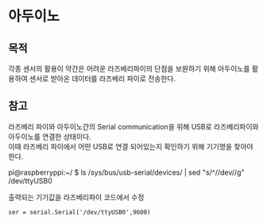 # 아두이노  

## 목적  

각종 센서의 활용이 약간은 어려운 라즈베리파이의 단점을 보완하기 위해 아두이노를 활용하여 센서로 받아온 데이터를 라즈베리 파이로 전송한다.  

## 참고  

라즈베리 파이와 아두이노간의 Serial communication을 위해 USB로 라즈베리파이와 아두이노를 연결한 상태이다.  
이때 라즈베리 파이에서 어떤 USB로 연결 되어있는지 확인하기 위해 기기명을 찾아야 한다.  

pi@raspberryppi:~/ $ ls /sys/bus/usb-serial/devices/ | sed "s/^/\/dev\//g"  
/dev/ttyUSB0  

출력되는 기기값을 라즈베리파이 코드에서 수정  

~~~  
ser = serial.Serial('/dev/ttyUSB0',9600)
~~~  

